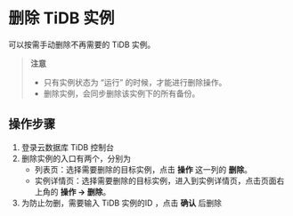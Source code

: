 # 删除 TiDB 实例
可以按需手动删除不再需要的 TiDB 实例。

> **注意**
> - 只有实例状态为 “运行” 的时候，才能进行删除操作。
> - 删除实例，会同步删除该实例下的所有备份。

## 操作步骤
1. 登录云数据库 TiDB 控制台
2. 删除实例的入口有两个，分别为
    * 列表页：选择需要删除的目标实例，点击 **操作** 这一列的 **删除**。
    * 实例详情页：选择需要删除的目标实例，进入到实例详情页，点击页面右上角的 **操作 -> 删除**。
3. 为防止勿删，需要输入 TiDB 实例的ID ，点击 **确认** 后删除
